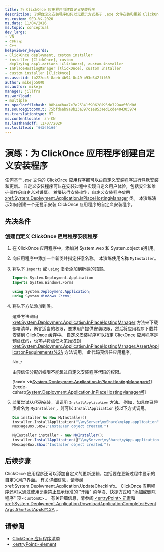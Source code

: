 ```yaml
---
title: 为 ClickOnce 应用程序创建自定义安装程序
description: 了解自定义安装程序如何以无提示方式基于 .exe 文件安装和更新 ClickOnce 应用程序。
ms.custom: SEO-VS-2020
ms.date: 11/04/2016
ms.topic: conceptual
dev_langs:
- VB
- CSharp
- C++
helpviewer_keywords:
- ClickOnce deployment, custom installer
- installer [ClickOnce], custom
- deploying applications [ClickOnce], custom installer
- InPlaceHostingManager [ClickOnce], custom installer
- custom installer [ClickOnce]
ms.assetid: fb222cc5-8aeb-4b94-8c49-b93e342f5f69
author: mikejo5000
ms.author: mikejo
manager: jillfra
ms.workload:
- multiple
ms.openlocfilehash: 08b4adbaa7e7e25041f90628695de729aaff0d0d
ms.sourcegitcommit: 75bfdaab9a8b23a097c1e8538ed1cde404305974
ms.translationtype: MT
ms.contentlocale: zh-CN
ms.lasthandoff: 11/07/2020
ms.locfileid: "94349199"
---
```

# <a name="walkthrough-create-a-custom-installer-for-a-clickonce-application"></a>演练：为 ClickOnce 应用程序创建自定义安装程序
任何基于 *.exe* 文件的 ClickOnce 应用程序都可以由自定义安装程序进行静默安装和更新。 自定义安装程序可以在安装过程中实现自定义用户体验，包括安全和维护操作的自定义对话框。 若要执行安装操作，自定义安装程序使用 <xref:System.Deployment.Application.InPlaceHostingManager> 类。 本演练演示如何创建一个无提示安装 ClickOnce 应用程序的自定义安装程序。

## <a name="prerequisites"></a>先决条件

### <a name="to-create-a-custom-clickonce-application-installer"></a>创建自定义 ClickOnce 应用程序安装程序

1. 在 ClickOnce 应用程序中，添加对 System.web 和 System.object 的引用。

2. 向应用程序中添加一个新类并指定任意名称。 本演练使用名称 `MyInstaller`。

3. 将以下 `Imports` 或 `using` 指令添加到新类的顶部。

    ```vb
    Imports System.Deployment.Application
    Imports System.Windows.Forms
    ```

    ```csharp
    using System.Deployment.Application;
    using System.Windows.Forms;
    ```

4. 将以下方法添加到类。

     这些方法调用 <xref:System.Deployment.Application.InPlaceHostingManager> 方法来下载部署清单，断言适当的权限，要求用户提供安装权限，然后将应用程序下载并安装到 ClickOnce 缓存中。 自定义安装程序可以指定 ClickOnce 应用程序是预信任的，也可以将信任决策推迟到 <xref:System.Deployment.Application.InPlaceHostingManager.AssertApplicationRequirements%2A> 方法调用。 此代码预信任应用程序。

    > [!NOTE]
    > 由预信任分配的权限不能超过自定义安装程序代码的权限。

     [!code-vb[System.Deployment.Application.InPlaceHostingManager#1](../deployment/codesnippet/VisualBasic/walkthrough-creating-a-custom-installer-for-a-clickonce-application_1.vb)]
     [!code-csharp[System.Deployment.Application.InPlaceHostingManager#1](../deployment/codesnippet/CSharp/walkthrough-creating-a-custom-installer-for-a-clickonce-application_1.cs)]

5. 若要尝试从代码安装，请调用 `InstallApplication` 方法。 例如，如果你已将类命名为 `MyInstaller` ，则可以 `InstallApplication` 按以下方式调用。

    ```vb
    Dim installer As New MyInstaller()
    installer.InstallApplication("\\myServer\myShare\myApp.application")
    MessageBox.Show("Installer object created.")
    ```

    ```csharp
    MyInstaller installer = new MyInstaller();
    installer.InstallApplication(@"\\myServer\myShare\myApp.application");
    MessageBox.Show("Installer object created.");
    ```

## <a name="next-steps"></a>后续步骤
 ClickOnce 应用程序还可以添加自定义的更新逻辑，包括要在更新过程中显示的自定义用户界面。 有关详细信息，请参阅 <xref:System.Deployment.Application.UpdateCheckInfo>。 ClickOnce 应用程序还可以通过使用元素禁止显示标准的 "开始" 菜单项、快捷方式和 "添加或删除程序" 项 `<customUX>` 。 有关详细信息，请参阅[ \<entryPoint> 元素](../deployment/entrypoint-element-clickonce-application.md)和 <xref:System.Deployment.Application.DownloadApplicationCompletedEventArgs.ShortcutAppId%2A> 。

## <a name="see-also"></a>请参阅
- [ClickOnce 应用程序清单](../deployment/clickonce-application-manifest.md)
- [\<entryPoint> element](../deployment/entrypoint-element-clickonce-application.md)

